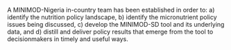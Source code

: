 A MINIMOD-Nigeria in-country team has been established in order to: a) identify the nutrition policy landscape, b) identify the micronutrient policy issues being discussed, c) develop the MINIMOD-SD tool and its underlying data, and d) distill and deliver policy results that emerge from the tool to decisionmakers in timely and useful ways. 